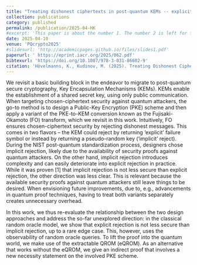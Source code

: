 ```yaml
---
title: "Treating dishonest ciphertexts in post-quantum KEMs -- explicit vs. implicit rejection in the FO transform."
collection: publications
category: published
permalink: /publication/2025-04-HK
#excerpt: 'This paper is about the number 1. The number 2 is left for future work.'
date: 2025-04-10
venue: 'PQcrypto2025'
#slidesurl: 'http://academicpages.github.io/files/slides1.pdf'
paperurl: ' https://eprint.iacr.org/2025/062.pdf'
bibtexurl: 'https://doi.org/10.1007/978-3-031-86602-9'
citation: 'Hövelmanns, K., Kudinov, M. (2025). Treating Dishonest Ciphertexts in Post-quantum KEMs – Explicit vs. Implicit Rejection in the FO Transform. In: Niederhagen, R., Saarinen, MJ.O. (eds) Post-Quantum Cryptography. PQCrypto 2025. Lecture Notes in Computer Science, vol 15578. Springer, Cham. https://doi.org/10.1007/978-3-031-86602-9_12'
---
```

We revisit a basic building block in the endeavor to migrate to post-quantum secure cryptography, Key Encapsulation Mechanisms (KEMs). KEMs enable the establishment of a shared secret key, using only public communication. When targeting chosen-ciphertext security against quantum attackers, the go-to method is to design a Public-Key Encryption (PKE) scheme and then apply a variant of the PKE-to-KEM conversion known as the Fujisaki-Okamoto (FO) transform, which we revisit in this work. Intuitively, FO ensures chosen-ciphertext security by rejecting dishonest messages. This comes in two flavors – the KEM could reject by returning ‘explicit’ failure symbol or instead by returning a pseudo-random key (‘implicit’ reject). During the NIST post-quantum standardization process, designers chose implicit rejection, likely due to the availability of security proofs against quantum attackers. On the other hand, implicit rejection introduces complexity and can easily deteriorate into explicit rejection in practice. While it was proven [1] that implicit rejection is not less secure than explicit rejection, the other direction was less clear. This is relevant because the available security proofs against quantum attackers still leave things to be desired. When envisioning future improvements, due to, e.g., advancements in quantum proof techniques, having to treat both variants separately creates unnecessary overhead.

In this work, we thus re-evaluate the relationship between the two design approaches and address the so-far unexplored direction: in the classical random oracle model, we show that explicit rejection is not less secure than implicit rejection, up to a rare edge case. This, however, uses the observability of random oracle queries. To lift the proof into the quantum world, we make use of the extractable QROM (eQROM). As an alternative that works without the eQROM, we give an indirect proof that involves a new necessity statement on the involved PKE scheme.
